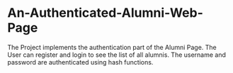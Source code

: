 # An-Authenticated-Alumni-Web-Page
The Project implements the authentication part of the Alumni Page. The User can register and login to see the list of all alumnis. The username and password are authenticated using hash functions.  

